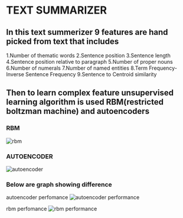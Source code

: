 #                                                           TEXT SUMMARIZER


## In this text summerizer 9 features are hand picked from text that includes


1.Number of thematic words
2.Sentence position
3.Sentence length
4.Sentence position relative to paragraph
5.Number of proper nouns
6.Number of numerals
7.Number of named entities
8.Term Frequency-Inverse Sentence Frequency
9.Sentence to Centroid similarity

## Then to learn complex feature unsupervised learning algorithm is used RBM(restricted boltzman machine) and autoencoders 

### RBM
![rbm](https://upload.wikimedia.org/wikipedia/commons/thumb/e/e8/Restricted_Boltzmann_machine.svg/220px-Restricted_Boltzmann_machine.svg.png)

### AUTOENCODER
![autoencoder](https://upload.wikimedia.org/wikipedia/commons/2/28/Autoencoder_structure.png)

### Below are graph showing difference

autoencoder perfomance
![autoencoder performance](https://raw.githubusercontent.com/priyanks179/text-summerizer/master/summer%20with%20autoencoder.png)

rbm perfomance
![rbm performance](https://raw.githubusercontent.com/priyanks179/text-summerizer/master/summer%20with%20rbm.png)
